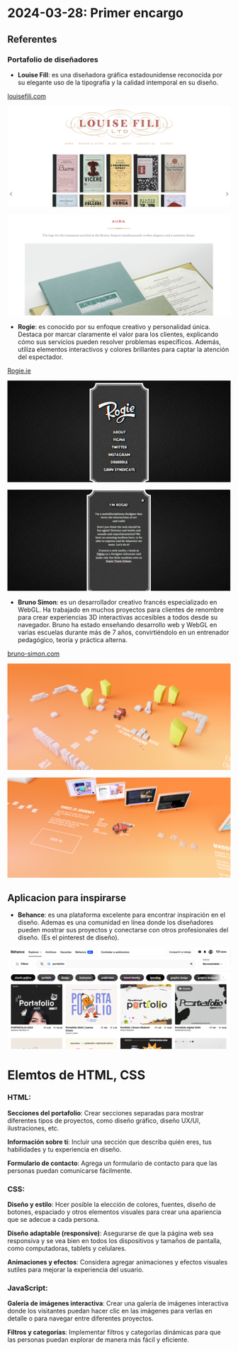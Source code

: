 # **2024-03-28: Primer encargo**

## **Referentes**

### Portafolio de diseñadores

- **Louise Fill**: es una diseñadora gráfica estadounidense reconocida por su elegante uso de la tipografía y la calidad intemporal en su diseño.​​

[louisefili.com](https://www.louisefili.com/aura)

![Captura-1](Captura-1.PNG)

![Captura-2](Captura-2.PNG)

- **Rogie**: es conocido por su enfoque creativo y personalidad única. Destaca por marcar claramente el valor para los clientes, explicando cómo sus servicios pueden resolver problemas específicos. Además, utiliza elementos interactivos y colores brillantes para captar la atención del espectador.

[Rogie.ie](https://rog.ie/#)

![Captura-3](Captura-3.PNG)

![Captura-4](Captura-4.PNG)

- **Bruno Simon**: es un desarrollador creativo francés especializado en WebGL. Ha trabajado en muchos proyectos para clientes de renombre para crear experiencias 3D interactivas accesibles a todos desde su navegador.
  Bruno ha estado enseñando desarrollo web y WebGL en varias escuelas durante más de 7 años, convirtiéndolo en un entrenador pedagógico, teoría y práctica alterna.

[bruno-simon.com](https://bruno-simon.com/)

![Captura-6](Captura-6.PNG)

![Captura-7](Captura-7.PNG)

## Aplicacion para inspirarse

- **Behance**: es una plataforma excelente para encontrar inspiración en el diseño. Ademas es una comunidad en línea donde los diseñadores pueden mostrar sus proyectos y conectarse con otros profesionales del diseño. (Es el pinterest de diseño).

![Captura-5](Captura-5.PNG)

# Elemtos de HTML, CSS

### **HTML**:

**Secciones del portafolio**: Crear secciones separadas para mostrar diferentes tipos de proyectos, como diseño gráfico, diseño UX/UI, ilustraciones, etc.

**Información sobre ti**: Incluir una sección que describa quién eres, tus habilidades y tu experiencia en diseño.

**Formulario de contacto**: Agrega un formulario de contacto para que las personas puedan comunicarse fácilmente.

### **CSS**:

**Diseño y estilo**: Hcer posible la elección de colores, fuentes, diseño de botones, espaciado y otros elementos visuales para crear una apariencia que se adecue a cada persona.

**Diseño adaptable (responsive)**: Asegurarse de que la página web sea responsiva y se vea bien en todos los dispositivos y tamaños de pantalla, como computadoras, tablets y celulares.

**Animaciones y efectos**: Considera agregar animaciones y efectos visuales sutiles para mejorar la experiencia del usuario.

### **JavaScript**:

**Galería de imágenes interactiva**: Crear una galería de imágenes interactiva donde los visitantes puedan hacer clic en las imágenes para verlas en detalle o para navegar entre diferentes proyectos.

**Filtros y categorías**: Implementar filtros y categorías dinámicas para que las personas puedan explorar de manera más fácil y eficiente.
